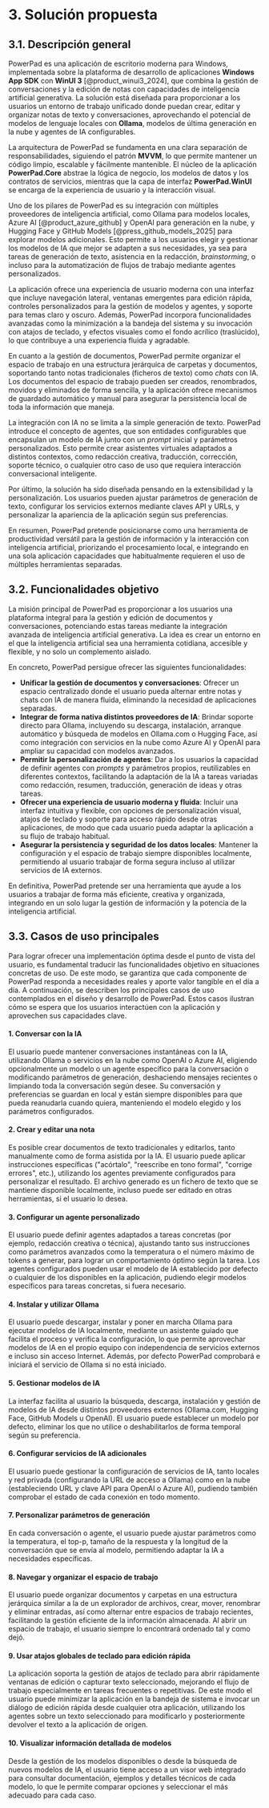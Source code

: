 # 3. Solución propuesta

## 3.1. Descripción general

PowerPad es una aplicación de escritorio moderna para Windows, implementada sobre la plataforma de desarrollo de aplicaciones **Windows App SDK** con **WinUI 3** [@product_winui3_2024], que combina la gestión de conversaciones y la edición de notas con capacidades de inteligencia artificial generativa. La solución está diseñada para proporcionar a los usuarios un entorno de trabajo unificado donde puedan crear, editar y organizar notas de texto y conversaciones, aprovechando el potencial de modelos de lenguaje locales con **Ollama**, modelos de última generación en la nube y agentes de IA configurables.

La arquitectura de PowerPad se fundamenta en una clara separación de responsabilidades, siguiendo el patrón **MVVM**, lo que permite mantener un código limpio, escalable y fácilmente mantenible. El núcleo de la aplicación **PowerPad.Core** abstrae la lógica de negocio, los modelos de datos y los contratos de servicios, mientras que la capa de interfaz **PowerPad.WinUI** se encarga de la experiencia de usuario y la interacción visual.

Uno de los pilares de PowerPad es su integración con múltiples proveedores de inteligencia artificial, como Ollama para modelos locales, Azure AI [@product_azure_github] y OpenAI para generación en la nube, y Hugging Face y GitHub Models [@press_github_models_2025] para explorar modelos adicionales. Esto permite a los usuarios elegir y gestionar los modelos de IA que mejor se adapten a sus necesidades, ya sea para tareas de generación de texto, asistencia en la redacción, *brainstorming*, o incluso para la automatización de flujos de trabajo mediante agentes personalizados.

La aplicación ofrece una experiencia de usuario moderna con una interfaz que incluye navegación lateral, ventanas emergentes para edición rápida, controles personalizados para la gestión de modelos y agentes, y soporte para temas claro y oscuro. Además, PowerPad incorpora funcionalidades avanzadas como la minimización a la bandeja del sistema y su invocación con atajos de teclado, y efectos visuales como el fondo acrílico (traslúcido), lo que contribuye a una experiencia fluida y agradable.

En cuanto a la gestión de documentos, PowerPad permite organizar el espacio de trabajo en una estructura jerárquica de carpetas y documentos, soportando tanto notas tradicionales (ficheros de texto) como *chats* con IA. Los documentos del espacio de trabajo pueden ser creados, renombrados, movidos y eliminados de forma sencilla, y la aplicación ofrece mecanismos de guardado automático y manual para asegurar la persistencia local de toda la información que maneja.

La integración con IA no se limita a la simple generación de texto. PowerPad introduce el concepto de agentes, que son entidades configurables que encapsulan un modelo de IA junto con un _prompt_ inicial y parámetros personalizados. Esto permite crear asistentes virtuales adaptados a distintos contextos, como redacción creativa, traducción, corrección, soporte técnico, o cualquier otro caso de uso que requiera interacción conversacional inteligente.

Por último, la solución ha sido diseñada pensando en la extensibilidad y la personalización. Los usuarios pueden ajustar parámetros de generación de texto, configurar los servicios externos mediante claves API y URLs, y personalizar la apariencia de la aplicación según sus preferencias.

En resumen, PowerPad pretende posicionarse como una herramienta de productividad versátil para la gestión de información y la interacción con inteligencia artificial, priorizando el procesamiento local, e integrando en una sola aplicación capacidades que habitualmente requieren el uso de múltiples herramientas separadas.

## 3.2. Funcionalidades objetivo

La misión principal de PowerPad es proporcionar a los usuarios una plataforma integral para la gestión y edición de documentos y conversaciones, potenciando estas tareas mediante la integración avanzada de inteligencia artificial generativa. La idea es crear un entorno en el que la inteligencia artificial sea una herramienta cotidiana, accesible y flexible, y no solo un complemento aislado.

En concreto, PowerPad persigue ofrecer las siguientes funcionalidades:

-   **Unificar la gestión de documentos y conversaciones**: Ofrecer un espacio centralizado donde el usuario pueda alternar entre notas y chats con IA de manera fluida, eliminando la necesidad de aplicaciones separadas.
-   **Integrar de forma nativa distintos proveedores de IA**: Brindar soporte directo para Ollama, incluyendo su descarga, instalación, arranque automático y búsqueda de modelos en Ollama.com o Hugging Face, así como integración con servicios en la nube como Azure AI y OpenAI para ampliar su capacidad con modelos avanzados.
-   **Permitir la personalización de agentes**: Dar a los usuarios la capacidad de definir agentes con *prompts* y parámetros propios, reutilizables en diferentes contextos, facilitando la adaptación de la IA a tareas variadas como redacción, resumen, traducción, generación de ideas y otras tareas.
-   **Ofrecer una experiencia de usuario moderna y fluida**: Incluir una interfaz intuitiva y flexible, con opciones de personalización visual, atajos de teclado y soporte para acceso rápido desde otras aplicaciones, de modo que cada usuario pueda adaptar la aplicación a su flujo de trabajo habitual.
-   **Asegurar la persistencia y seguridad de los datos locales**: Mantener la configuración y el espacio de trabajo siempre disponibles localmente, permitiendo al usuario trabajar de forma segura incluso al utilizar servicios de IA externos.

En definitiva, PowerPad pretende ser una herramienta que ayude a los usuarios a trabajar de forma más eficiente, creativa y organizada, integrando en un solo lugar la gestión de información y la potencia de la inteligencia artificial.

## 3.3. Casos de uso principales

Para lograr ofrecer una implementación óptima desde el punto de vista del usuario, es fundamental traducir las funcionalidades objetivo en situaciones concretas de uso. De este modo, se garantiza que cada componente de PowerPad responda a necesidades reales y aporte valor tangible en el día a día. A continuación, se describen los principales casos de uso contemplados en el diseño y desarrollo de PowerPad. Estos casos ilustran cómo se espera que los usuarios interactúen con la aplicación y aprovechen sus capacidades clave.

#### 1\. Conversar con la IA

El usuario puede mantener conversaciones instantáneas con la IA, utilizando Ollama o servicios en la nube como OpenAI o Azure AI, eligiendo opcionalmente un modelo o un agente específico para la conversación o modificando parámetros de generación, deshaciendo mensajes recientes o limpiando toda la conversación según desee. Su conversación y preferencias se guardan en local y están siempre disponibles para que pueda reanudarla cuando quiera, manteniendo el modelo elegido y los parámetros configurados.

#### 2\. Crear y editar una nota

Es posible crear documentos de texto tradicionales y editarlos, tanto manualmente como de forma asistida por la IA. El usuario puede aplicar instrucciones específicas ("acórtalo", "reescribe en tono formal", "corrige errores", etc.), utilizando los agentes previamente configurados para personalizar el resultado. El archivo generado es un fichero de texto que se mantiene disponible localmente, incluso puede ser editado en otras herramientas, si el usuario lo desea.

#### 3\. Configurar un agente personalizado

El usuario puede definir agentes adaptados a tareas concretas (por ejemplo, redacción creativa o técnica), ajustando tanto sus instrucciones como parámetros avanzados como la temperatura o el número máximo de tokens a generar, para lograr un comportamiento óptimo según la tarea. Los agentes configurados pueden usar el modelo de IA establecido por defecto o cualquier de los disponibles en la aplicación, pudiendo elegir modelos específicos para tareas concretas, si fuera necesario.

#### 4\. Instalar y utilizar Ollama

El usuario puede descargar, instalar y poner en marcha Ollama para ejecutar modelos de IA localmente, mediante un asistente guiado que facilita el proceso y verifica la configuración, lo que permite aprovechar modelos de IA en el propio equipo con independencia de servicios externos e incluso sin acceso Internet. Además, por defecto PowerPad comprobará e iniciará el servicio de Ollama si no está iniciado.

#### 5\. Gestionar modelos de IA

La interfaz facilita al usuario la búsqueda, descarga, instalación y gestión de modelos de IA desde distintos proveedores externos (Ollama.com, Hugging Face, GitHub Models u OpenAI). El usuario puede establecer un modelo por defecto, eliminar los que no utilice o deshabilitarlos de forma temporal según su preferencia.

#### 6\. Configurar servicios de IA adicionales

El usuario puede gestionar la configuración de servicios de IA, tanto locales y red privada (configurando la URL de acceso a Ollama) como en la nube (estableciendo URL y clave API para OpenAI o Azure AI), pudiendo también comprobar el estado de cada conexión en todo momento.

#### 7\. Personalizar parámetros de generación

En cada conversación o agente, el usuario puede ajustar parámetros como la temperatura, el top-p, tamaño de la respuesta y la longitud de la conversación que se envía al modelo, permitiendo adaptar la IA a necesidades específicas.

#### 8\. Navegar y organizar el espacio de trabajo

El usuario puede organizar documentos y carpetas en una estructura jerárquica similar a la de un explorador de archivos, crear, mover, renombrar y eliminar entradas, así como alternar entre espacios de trabajo recientes, facilitando la gestión eficiente de la información almacenada. Al abrir un espacio de trabajo, el usuario siempre lo encontrará ordenado tal y como dejó.

#### 9\. Usar atajos globales de teclado para edición rápida

La aplicación soporta la gestión de atajos de teclado para abrir rápidamente ventanas de edición o capturar texto seleccionado, mejorando el flujo de trabajo especialmente en tareas frecuentes o repetitivas. De este modo el usuario puede minimizar la aplicación en la bandeja de sistema e invocar un diálogo de edición rápida desde cualquier otra aplicación, utilizando los agentes sobre un texto seleccionado para modificarlo y posteriormente devolver el texto a la aplicación de origen.

#### 10\. Visualizar información detallada de modelos

Desde la gestión de los modelos disponibles o desde la búsqueda de nuevos modelos de IA, el usuario tiene acceso a un visor web integrado para consultar documentación, ejemplos y detalles técnicos de cada modelo, lo que le permite comparar opciones y seleccionar el más adecuado para cada caso.